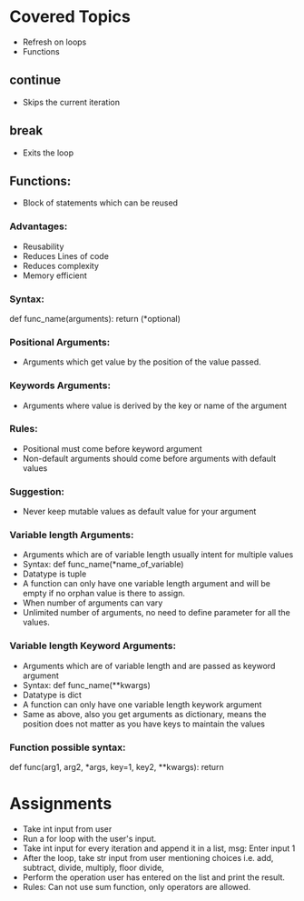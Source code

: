 # Covered Topics
- Refresh on loops
- Functions


## continue
- Skips the current iteration

## break
- Exits the loop


## Functions:
- Block of statements which can be reused
### Advantages:
- Reusability
- Reduces Lines of code
- Reduces complexity
- Memory efficient

### Syntax:
 def func_name(arguments):
    return (*optional)
 
### Positional Arguments:
- Arguments which get value by the position of the value passed.

### Keywords Arguments:
- Arguments where value is derived by the key or name of the argument

### Rules:
- Positional must come before keyword argument
- Non-default arguments should come before arguments with default values

### Suggestion:
- Never keep mutable values as default value for your argument

### Variable length Arguments:
- Arguments which are of variable length usually intent for multiple values
- Syntax: def func_name(*name_of_variable)
- Datatype is tuple
- A function can only have one variable length argument and will be empty if no orphan value is there to assign.
- When number of arguments can vary
- Unlimited number of arguments, no need to define parameter for all the values.

### Variable length Keyword Arguments:
- Arguments which are of variable length and are passed as keyword argument
- Syntax: def func_name(**kwargs)
- Datatype is dict
- A function can only have one variable length keywork argument
- Same as above, also you get arguments as dictionary, means the position does not matter as you have keys to maintain the values

### Function possible syntax:
def func(arg1, arg2, *args, key=1, key2, **kwargs):
    return


# Assignments
- Take int input from user
- Run a for loop with the user's input.
- Take int input for every iteration and append it in a list, msg: Enter input 1
- After the loop, take str input from user mentioning choices i.e. add, subtract, divide, multiply, floor divide,
- Perform the operation user has entered on the list and print the result.
- Rules: Can not use sum function, only operators are allowed.
